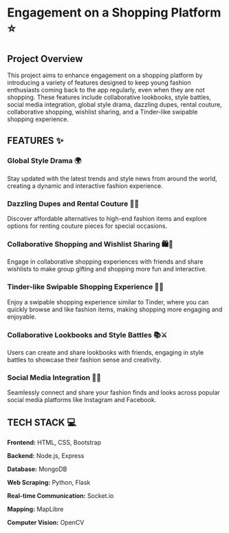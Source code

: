 # Engagement on a Shopping Platform ⭐

## **Project Overview**
This project aims to enhance engagement on a shopping platform by introducing a variety of features designed to keep young fashion enthusiasts coming back to the app regularly, even when they are not shopping. These features include collaborative lookbooks, style battles, social media integration, global style drama, dazzling dupes, rental couture, collaborative shopping, wishlist sharing, and a Tinder-like swipable shopping experience.

## **FEATURES** ✨

### **Global Style Drama 🌍**
Stay updated with the latest trends and style news from around the world, creating a dynamic and interactive fashion experience.

### **Dazzling Dupes and Rental Couture 💎👗**
Discover affordable alternatives to high-end fashion items and explore options for renting couture pieces for special occasions.

### **Collaborative Shopping and Wishlist Sharing 🛍️💌**
Engage in collaborative shopping experiences with friends and share wishlists to make group gifting and shopping more fun and interactive.

### **Tinder-like Swipable Shopping Experience 💖👗**
Enjoy a swipable shopping experience similar to Tinder, where you can quickly browse and like fashion items, making shopping more engaging and enjoyable.

### **Collaborative Lookbooks and Style Battles 📚⚔️**
Users can create and share lookbooks with friends, engaging in style battles to showcase their fashion sense and creativity.

### **Social Media Integration 📲🤳**
Seamlessly connect and share your fashion finds and looks across popular social media platforms like Instagram and Facebook.

## **TECH STACK** 💻

**Frontend:** HTML, CSS, Bootstrap

**Backend:** Node.js, Express

**Database:** MongoDB

**Web Scraping:** Python, Flask

**Real-time Communication:** Socket.io

**Mapping:** MapLibre

**Computer Vision:** OpenCV
